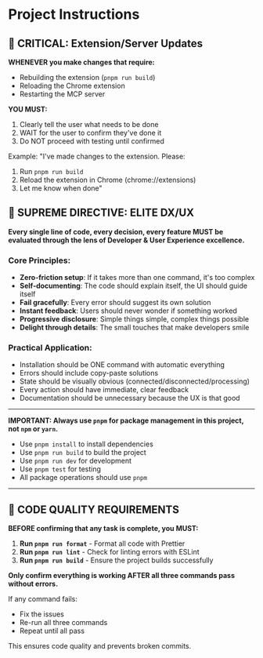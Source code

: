 # Project Instructions

## 🚨 CRITICAL: Extension/Server Updates

**WHENEVER you make changes that require:**

- Rebuilding the extension (`pnpm run build`)
- Reloading the Chrome extension
- Restarting the MCP server

**YOU MUST:**

1. Clearly tell the user what needs to be done
2. WAIT for the user to confirm they've done it
3. Do NOT proceed with testing until confirmed

Example: "I've made changes to the extension. Please:

1. Run `pnpm run build`
2. Reload the extension in Chrome (chrome://extensions)
3. Let me know when done"

## 🎯 SUPREME DIRECTIVE: ELITE DX/UX

**Every single line of code, every decision, every feature MUST be evaluated through the lens of Developer & User Experience excellence.**

### Core Principles:

- **Zero-friction setup**: If it takes more than one command, it's too complex
- **Self-documenting**: The code should explain itself, the UI should guide itself
- **Fail gracefully**: Every error should suggest its own solution
- **Instant feedback**: Users should never wonder if something worked
- **Progressive disclosure**: Simple things simple, complex things possible
- **Delight through details**: The small touches that make developers smile

### Practical Application:

- Installation should be ONE command with automatic everything
- Errors should include copy-paste solutions
- State should be visually obvious (connected/disconnected/processing)
- Every action should have immediate, clear feedback
- Documentation should be unnecessary because the UX is that good

---

**IMPORTANT: Always use `pnpm` for package management in this project, not `npm` or `yarn`.**

- Use `pnpm install` to install dependencies
- Use `pnpm run build` to build the project
- Use `pnpm run dev` for development
- Use `pnpm test` for testing
- All package operations should use `pnpm`

---

## 🔧 CODE QUALITY REQUIREMENTS

**BEFORE confirming that any task is complete, you MUST:**

1. **Run `pnpm run format`** - Format all code with Prettier
2. **Run `pnpm run lint`** - Check for linting errors with ESLint
3. **Run `pnpm run build`** - Ensure the project builds successfully

**Only confirm everything is working AFTER all three commands pass without errors.**

If any command fails:

- Fix the issues
- Re-run all three commands
- Repeat until all pass

This ensures code quality and prevents broken commits.
